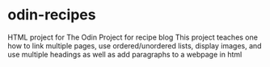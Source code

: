 # odin-recipes
HTML project for The Odin Project for recipe blog
This project teaches one how to link multiple pages, use ordered/unordered lists, display images, and use multiple headings as well as add paragraphs to a webpage in html